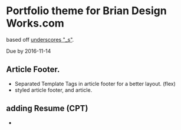 # Portfolio theme for Brian Design Works.com

based off [underscores "_s"](http://underscores.me).

Due by 2016-11-14

## Article Footer.

- Separated Template Tags in article footer for a better layout. (flex)
- styled article footer, and article.

## adding Resume (CPT)

-
